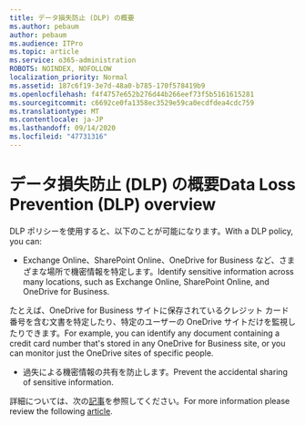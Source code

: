 ```yaml
---
title: データ損失防止 (DLP) の概要
ms.author: pebaum
author: pebaum
ms.audience: ITPro
ms.topic: article
ms.service: o365-administration
ROBOTS: NOINDEX, NOFOLLOW
localization_priority: Normal
ms.assetid: 187c6f19-3e7d-48a0-b785-170f578419b9
ms.openlocfilehash: f4f4757e652b276d44b266eef73f5b5161615281
ms.sourcegitcommit: c6692ce0fa1358ec3529e59ca0ecdfdea4cdc759
ms.translationtype: MT
ms.contentlocale: ja-JP
ms.lasthandoff: 09/14/2020
ms.locfileid: "47731316"
---
```

# <a name="data-loss-prevention-dlp-overview"></a><span data-ttu-id="d6316-102">データ損失防止 (DLP) の概要</span><span class="sxs-lookup"><span data-stu-id="d6316-102">Data Loss Prevention (DLP) overview</span></span>

<span data-ttu-id="d6316-103">DLP ポリシーを使用すると、以下のことが可能になります。</span><span class="sxs-lookup"><span data-stu-id="d6316-103">With a DLP policy, you can:</span></span>

- <span data-ttu-id="d6316-104">Exchange Online、SharePoint Online、OneDrive for Business など、さまざまな場所で機密情報を特定します。</span><span class="sxs-lookup"><span data-stu-id="d6316-104">Identify sensitive information across many locations, such as Exchange Online, SharePoint Online, and OneDrive for Business.</span></span>


<span data-ttu-id="d6316-105">たとえば、OneDrive for Business サイトに保存されているクレジット カード番号を含む文書を特定したり、特定のユーザーの OneDrive サイトだけを監視したりできます。</span><span class="sxs-lookup"><span data-stu-id="d6316-105">For example, you can identify any document containing a credit card number that's stored in any OneDrive for Business site, or you can monitor just the OneDrive sites of specific people.</span></span>

- <span data-ttu-id="d6316-106">過失による機密情報の共有を防止します。</span><span class="sxs-lookup"><span data-stu-id="d6316-106">Prevent the accidental sharing of sensitive information.</span></span>


<span data-ttu-id="d6316-107">詳細については、次の[記事](https://docs.microsoft.com/microsoft-365/compliance/data-loss-prevention-policies)を参照してください。</span><span class="sxs-lookup"><span data-stu-id="d6316-107">For more information please review the following [article](https://docs.microsoft.com/microsoft-365/compliance/data-loss-prevention-policies).</span></span>

